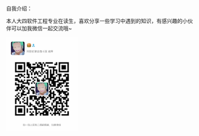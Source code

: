 # 

自我介绍：

​	本人大四软件工程专业在读生，喜欢分享一些学习中遇到的知识，有感兴趣的小伙伴可以加我微信一起交流哦~



<img src="img/505212e0fee5c166efc7a6a02d84dbb-1615253395965.jpg" alt="505212e0fee5c166efc7a6a02d84dbb-1615253395965" style="zoom:25%;" />







